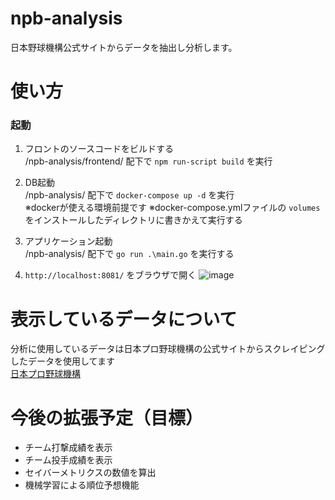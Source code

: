 # npb-analysis

日本野球機構公式サイトからデータを抽出し分析します。

# 使い方

### 起動
 1. フロントのソースコードをビルドする<br>
 /npb-analysis/frontend/ 配下で `npm run-script build` を実行
 
 2. DB起動<br>
 /npb-analysis/ 配下で `docker-compose up -d` を実行<br>
 ※dockerが使える環境前提です
 ※docker-compose.ymlファイルの `volumes` をインストールしたディレクトリに書きかえて実行する
  
 3. アプリケーション起動<br>
 /npb-analysis/ 配下で `go run .\main.go` を実行する
 
 4. `http://localhost:8081/`  をブラウザで開く
 ![image](https://user-images.githubusercontent.com/55987154/106752847-3f567b00-666e-11eb-9306-097133579c05.png)
 
 # 表示しているデータについて
   分析に使用しているデータは日本プロ野球機構の公式サイトからスクレイピングしたデータを使用してます<br>
 <a href="https://npb.jp/bis/2020/stats/" target="_blank">日本プロ野球機構</a>
 
 # 今後の拡張予定（目標）
  - チーム打撃成績を表示
  - チーム投手成績を表示
  - セイバーメトリクスの数値を算出
  - 機械学習による順位予想機能
